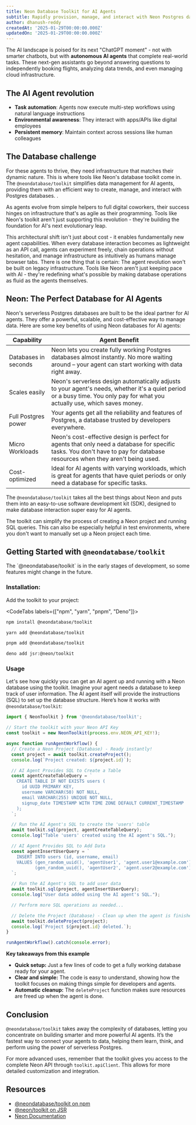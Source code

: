 ```yaml
---
title: Neon Database Toolkit for AI Agents
subtitle: Rapidly provision, manage, and interact with Neon Postgres databases in your AI agent workflows
author: dhanush-reddy
createdAt: '2025-01-29T00:00:00.000Z'
updatedOn: '2025-01-29T00:00:00.000Z'
---
```


The AI landscape is poised for its next "ChatGPT moment" - not with smarter chatbots, but with **autonomous AI agents** that complete real-world tasks. These next-gen assistants go beyond answering questions to independently booking flights, analyzing data trends, and even managing cloud infrastructure.

## The AI Agent revolution

- **Task automation**: Agents now execute multi-step workflows using natural language instructions
- **Environmental awareness**: They interact with apps/APIs like digital employees
- **Persistent memory**: Maintain context across sessions like human colleagues

## The Database challenge

For these agents to thrive, they need infrastructure that matches their dynamic nature. This is where tools like Neon's database toolkit come in. The `@neondatabase/toolkit` simplifies data management for AI agents, providing them with an efficient way to create, manage, and interact with Postgres databases.
.

As agents evolve from simple helpers to full digital coworkers, their success hinges on infrastructure that's as agile as their programming. Tools like Neon's toolkit aren't just supporting this revolution - they're building the foundation for AI's next evolutionary leap.

This architectural shift isn't just about cost - it enables fundamentally new agent capabilities. When every database interaction becomes as lightweight as an API call, agents can experiment freely, chain operations without hesitation, and manage infrastructure as intuitively as humans manage browser tabs.
There is one thing that is certain: The agent revolution won't be built on legacy infrastructure. Tools like Neon aren't just keeping pace with AI - they're redefining what's possible by making database operations as fluid as the agents themselves.

## Neon: The Perfect Database for AI Agents

Neon's serverless Postgres databases are built to be the ideal partner for AI agents. They offer a powerful, scalable, and cost-effective way to manage data. Here are some key benefits of using Neon databases for AI agents:

| Capability           | Agent Benefit                                                                                                                                                                |
| -------------------- | ---------------------------------------------------------------------------------------------------------------------------------------------------------------------------- |
| Databases in seconds | Neon lets you create fully working Postgres databases almost instantly. No more waiting around – your agent can start working with data right away.                          |
| Scales easily        | Neon's serverless design automatically adjusts to your agent's needs, whether it's a quiet period or a busy time. You only pay for what you actually use, which saves money. |
| Full Postgres power  | Your agents get all the reliability and features of Postgres, a database trusted by developers everywhere.                                                                   |
| Micro Workloads      | Neon's cost-effective design is perfect for agents that only need a database for specific tasks. You don't have to pay for database resources when they aren't being used.   |
| Cost-optimized       | Ideal for AI agents with varying workloads, which is great for agents that have quiet periods or only need a database for specific tasks.     |

The `@neondatabase/toolkit` takes all the best things about Neon and puts them into an easy-to-use software development kit (SDK), designed to make database interaction super easy for AI agents.

The toolkit can simplify the process of creating a Neon project and running SQL queries. This can also be especially helpful in test environments, where you don't want to manually set up a Neon project each time.

## Getting Started with `@neondatabase/toolkit`

<Admonition type="note">
The `@neondatabase/toolkit` is in the early stages of development, so some features might change in the future.
</Admonition>

### Installation:

Add the toolkit to your project:

<CodeTabs labels={["npm", "yarn", "pnpm", "Deno"]}>

```bash
npm install @neondatabase/toolkit
```

```bash
yarn add @neondatabase/toolkit
```

```bash
pnpm add @neondatabase/toolkit
```

```bash
deno add jsr:@neon/toolkit
```

</CodeTabs>

### Usage

Let's see how quickly you can get an AI agent up and running with a Neon database using the toolkit. Imagine your agent needs a database to keep track of user information. The AI agent itself will provide the instructions (SQL) to set up the database structure. Here’s how it works with `@neondatabase/toolkit`:

```typescript
import { NeonToolkit } from '@neondatabase/toolkit';

// Start the toolkit with your Neon API Key
const toolkit = new NeonToolkit(process.env.NEON_API_KEY!);

async function runAgentWorkflow() {
  // Create a Neon Project (Database) - Ready instantly!
  const project = await toolkit.createProject();
  console.log(`Project created: ${project.id}`);

  // AI Agent Provides SQL to Create a Table
  const agentCreateTableQuery = `
    CREATE TABLE IF NOT EXISTS users (
      id UUID PRIMARY KEY,
      username VARCHAR(50) NOT NULL,
      email VARCHAR(255) UNIQUE NOT NULL,
      signup_date TIMESTAMP WITH TIME ZONE DEFAULT CURRENT_TIMESTAMP
    );
  `;

  // Run the AI Agent's SQL to create the 'users' table
  await toolkit.sql(project, agentCreateTableQuery);
  console.log("Table 'users' created using the AI agent's SQL.");

  // AI Agent Provides SQL to Add Data
  const agentInsertUserQuery = `
    INSERT INTO users (id, username, email)
    VALUES (gen_random_uuid(), 'agentUser1', 'agent.user1@example.com'),
           (gen_random_uuid(), 'agentUser2', 'agent.user2@example.com');
  `;

  // Run the AI Agent's SQL to add user data
  await toolkit.sql(project, agentInsertUserQuery);
  console.log("User data added using the AI agent's SQL.");

  // Perform more SQL operations as needed...

  // Delete the Project (Database) - Clean up when the agent is finished
  await toolkit.deleteProject(project);
  console.log(`Project ${project.id} deleted.`);
}

runAgentWorkflow().catch(console.error);
```

**Key takeaways from this example**

- **Quick setup:** Just a few lines of code to get a fully working database ready for your agent.
- **Clear and simple:** The code is easy to understand, showing how the toolkit focuses on making things simple for developers and agents.
- **Automatic cleanup:** The `deleteProject` function makes sure resources are freed up when the agent is done.

## Conclusion

`@neondatabase/toolkit` takes away the complexity of databases, letting you concentrate on building smarter and more powerful AI agents. It’s the fastest way to connect your agents to data, helping them learn, think, and perform using the power of serverless Postgres.

For more advanced uses, remember that the toolkit gives you access to the complete Neon API through `toolkit.apiClient`. This allows for more detailed customization and integration.

## Resources

- [@neondatabase/toolkit on npm](https://www.npmjs.com/package/@neondatabase/toolkit)
- [@neon/toolkit on JSR](https://jsr.io/@neon/toolkit)
- [Neon Documentation](https://neon.tech/docs/introduction)

<NeedHelp/>
